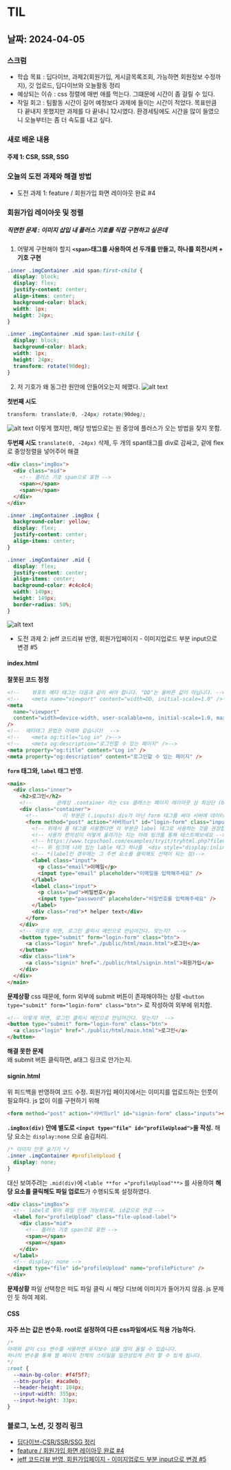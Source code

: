 # TIL

## 날짜: 2024-04-05

### 스크럼

- 학습 목표 : 딥다이브, 과제2(회원가입, 게시글목록조회, 가능하면 회원정보 수정까지), 깃 업로드, 딥다이브와 오늘활동 정리
- 예상되는 이슈 : css 정렬에 매번 애를 먹는다. 그떄문에 시간이 좀 걸릴 수 있다.
- 작일 회고 : 팀활동 시간이 길어 예정보다 과제에 들이는 시간이 적었다. 목표만큼 다 끝내지 못했지만 과제를 다 끝내니 12시였다. 환경세팅에도 시간을 많이 들였으니 오늘부터는 좀 더 속도를 내고 싶다.

### 새로 배운 내용

#### 주제 1: CSR, SSR, SSG

### 오늘의 도전 과제와 해결 방법

- 도전 과제 1: feature / 회원가입 화면 레이아웃 완료 #4

### 회원가입 레이아웃 및 정렬

##### 직면한 문제 : 이미지 삽입 내 플러스 기호를 직접 구현하고 싶은데

1. 어떻게 구현해야 할지
   **`<span>`태그를 사용하여 선 두개를 만들고, 하나를 회전시켜 + 기호 구현**

```css
.inner .imgContainer .mid span:first-child {
  display: block;
  display: flex;
  justify-content: center;
  align-items: center;
  background-color: black;
  width: 1px;
  height: 24px;
}

.inner .imgContainer .mid span:last-child {
  display: block;
  background-color: black;
  width: 1px;
  height: 24px;
  transform: rotate(90deg);
}
```

2. 저 기호가 왜 동그란 원안에 안들어오는지 헤맸다.
   ![alt text](image-23.png)

**첫번째 시도**

```css
transform: translate(0, -24px) rotate(90deg);
```

![alt text](image-24.png)
이렇게 했지만, 해당 방법으로는 원 중앙에 플러스가 오는 방법을 찾지 못함.

**두번째 시도**
`translate(0, -24px)` 삭제, 두 개의 span태그를 div로 감싸고, 겉에 flex로 중앙정렬을 넣어주어 해결

```html
<div class="imgBox">
  <div class="mid">
    <!-- 플러스 기호 span으로 표현 -->
    <span></span>
    <span></span>
  </div>
</div>
```

```css
.inner .imgContainer .imgBox {
  background-color: yellow;
  display: flex;
  justify-content: center;
  align-items: center;
}

.inner .imgContainer .mid {
  display: flex;
  justify-content: center;
  align-items: center;
  background-color: #c4c4c4;
  width: 149px;
  height: 149px;
  border-radius: 50%;
}
```

![alt text](image-25.png)

- 도전 과제 2: jeff 코드리뷰 반영, 회원가입페이지 - 이미지업로드 부분 input으로 변경 #5

#### index.html

**잘못된 코드 정정**

```html
<!--    뷰포트 메타 태그는 다음과 같이 써야 합니다. "DD"는 올바른 값이 아닙니다. -->
<!--    <meta name="viewport" content="width=DD, initial-scale=1.0" />-->
<meta
  name="viewport"
  content="width=device-width, user-scalable=no, initial-scale=1.0, maximum-scale=1.0, minimum-scale=1.0"
/>
<!--  메타태그 문법은 아래와 같습니다!  -->
<!--    <meta og:title="Log in" />-->
<!--    <meta og:description="로그인할 수 있는 페이지" />-->
<meta property="og:title" content="Log in" />
<meta property="og:description" content="로그인할 수 있는 페이지" />
```

**`form` 태그와, `label` 태그 반영.**

```html
<main>
  <div class="inner">
    <h2>로그인</h2>
    <!--        관례상 .container 라는 css 클래스는 페이지 레이아웃 상 최상단 (body 바로 밑 혹은 레이아웃 상 메인 컨텐츠가 포함된 div) 블럭에 적용합니다. -->
    <div class="container">
      <!--        이 부분은 (.inputs) div가 아닌 form 태그를 써야 서버에 데이터가 전송됩니다. -->
      <form method="post" action="서버의url" id="login-form" class="inputs">
        <!-- 위에서 폼 태그를 사용했다면 이 부분은 label 태그로 사용하는 것을 권장합니다. 사용자 편의성이 올라 갈 수 있습니다. -->
        <!-- 사용자 편의성이 어떻게 올라가는 지는 아래 링크를 통해 테스트해보세요 -->
        <!-- https://www.tcpschool.com/examples/tryit/tryhtml.php?filename=html_ref_tag_label_01 -->
        <!-- 위 링크에 나와 있는 lable 태그 하나를 `<div style="display:inline-block;">10대</div><br>` 로 정의하고 마우스를 클릭해보시면 그 차이가 나옵니다. -->
        <!-- *(label인 경우에는 그 주변 요소를 클릭해도 선택이 되는 점)-->
        <label class="input">
          <p class="email">이메일</p>
          <input type="email" placeholder="이메일을 입력해주세요" />
        </label>
        <label class="input">
          <p class="pwd">비밀번호</p>
          <input type="password" placeholder="비밀번호를 입력해주세요" />
        </label>
        <div class="red">* helper text</div>
      </form>
    </div>
    <!-- 이렇게 하면, 로그인 클릭시 메인으로 안넘어간다. 맞는지?  -->
    <button type="submit" form="login-form" class="btn">
      <a class="login" href="./public/html/main.html">로그인</a>
    </button>
    <div class="link">
      <a class="signin" href="./public/html/signin.html">회원가입</a>
    </div>
  </div>
</main>
```

**문제상황**
css 때문에, form 외부에 submit 버튼이 존재해야하는 상황
`<button type="submit" form="login-form" class="btn">` 로 작성하여 외부에 위치함.

```html
<!-- 이렇게 하면, 로그인 클릭시 메인으로 안넘어간다. 맞는지?  -->
<button type="submit" form="login-form" class="btn">
  <a class="login" href="./public/html/main.html">로그인</a>
</button>
```

**해결 못한 문제**  
왜 submit 버튼 클릭하면, a태그 링크로 안가는지.

#### signin.html

위 피드백을 반영하여 코드 수정.
회원가입 페이지에서는 이미지를 업로드하는 인풋이 필요하다.
js 없이 이를 구현하기 위해

```html
<form method="post" action="서버의url" id="signin-form" class="inputs"></form>
```

**`.imgBox(div)` 안에 별도로 `<input type="file" id="profileUpload">`을 작성.**
해당 요소는 `display:none` 으로 숨김처리.

```css
/* 이미지 인풋 숨기기 */
.inner .imgContainer #profileUpload {
  display: none;
}
```

대신 보여주려는 `.mid(div)`에 `<lable **for ="profileUpload"**>` 를 사용하여 **해당 요소를 클릭해도 파일 업로드**가 수행되도록 설정하였다.

```html
<div class="imgBox">
  <!-- label로 묶어 파일 인풋 가능하도록. id값으로 연결 -->
  <label for="profileUpload" class="file-upload-label">
    <div class="mid">
      <!-- 플러스 기호 span으로 표현 -->
      <span></span>
      <span></span>
    </div>
  </label>
  <!-- display: none -->
  <input type="file" id="profileUpload" name="profilePicture" />
</div>
```

**문제상황**
파일 선택창은 떠도 파일 클릭 시 해당 디브에 이미지가 들어가지 않음. js 문제인 듯 하여 제외.

#### CSS

**자주 쓰는 값은 변수화. root로 설정하여 다른 css파일에서도 적용 가능하다.**

```CSS
/*
아래와 같이 css 변수를 사용하면 유지보수 성을 많이 올릴 수 있습니다.
하나의 변수를 통해 웹 페이지 전체의 스타일을 일관성있게 관리 할 수 있게 됩니다.
*/
:root {
  --main-bg-color: #f4f5f7;
  --btn-purple: #aca0eb;
  --header-height: 104px;
  --input-width: 355px;
  --input-height: 33px;
}
```

### 블로그, 노션, 깃 정리 링크

- [딥다이브-CSR/SSR/SSG 정리](https://sen2y-it.tistory.com/7)
- [feature / 회원가입 화면 레이아웃 완료 #4](https://github.com/sen2y/KakaoCloudSchool_CommunityWeb/pull/4)
- [jeff 코드리뷰 반영, 회원가입페이지 - 이미지업로드 부분 input으로 변경 #5](https://github.com/sen2y/KakaoCloudSchool_CommunityWeb/pull/5)
